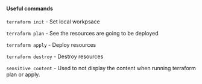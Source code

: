 #### Useful commands

```terraform init``` - Set local workpsace

```terraform plan``` - See the resources are going to be deployed

```terraform apply``` - Deploy resources

```terraform destroy``` - Destroy resources

```sensitive_content``` - Used to not display the content when running terraform plan or apply.

